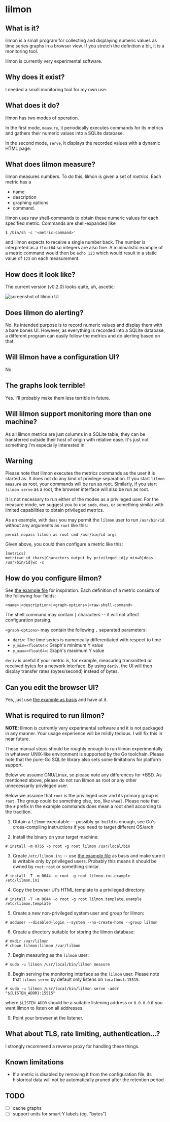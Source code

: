 # lilmon

## What is it?

lilmon is a small program for collecting and displaying numeric values as time
series graphs in a browser view. If you stretch the definition a bit, it is a
monitoring tool.

lilmon is currently very experimental software.

## Why does it exist?

I needed a small monitoring tool for my own use.

## What does it do?

lilmon has two modes of operation.

In the first mode, `measure`, it periodically executes commands for its metrics
and gathers their numeric values into a SQLite database.

In the second mode, `serve`, it displays the recorded values with a dynamic HTML
page.


## What does lilmon measure?

lilmon measures numbers. To do this, lilmon is given a set of *metrics*. Each
metric has a

- name
- description
- graphing options
- command.

lilmon uses raw shell-commands to obtain these numeric values for each specified
metric. Commands are shell-expanded like

    $ /bin/sh -c '<metric-command>'

and lilmon expects to receive a single number back. The number is interpreted as
a `float64` so integers are also fine. A minimalistic example of a metric
command would then be `echo 123` which would result in a static value of `123`
on each measurement.

## How does it look like?

The current version (v0.2.0) looks quite, uh, ascetic:

![screenshot of lilmon
UI](https://github.com/susji/lilmon/raw/main/lilmon.png "lilmon v0.2.0")

## Does lilmon do alerting?

No. Its intended purpose is to record numeric values and display them with a
bare bones UI. However, as everything is recorded into a SQLite database, a
different program can easily follow the metrics and do alerting based on that.

## Will lilmon have a configuration UI?

No.

## The graphs look terrible!

Yes. I'll probably make them less terrible in future.

## Will lilmon support monitoring more than one machine?

As all lilmon metrics are just columns in a SQLite table, they can be
transferred outside their host of origin with relative ease. It's just not
something I'm especially interested in.

## Warning

Please note that lilmon executes the metrics commands as the user it is started
as. It does not do any kind of privilege separation. If you start `lilmon
measure` as root, your commands will be run as root. Similarly, if you start
`lilmon serve` as a root, the browser interface will also be run as root.

It is not necessary to run either of the modes as a privileged user. For the
measure mode, we suggest you to use `sudo`, `doas`, or something similar with
limited capabilities to obtain privileged metrics.

As an example, with `doas` you may permit the `lilmon` user to run
`/usr/bin/id` without any arguments as `root` like this:

```doas
permit nopass lilmon as root cmd /usr/bin/id args
```

Given above, you could then configure a metric like this:
```
[metrics]
metric=n_id_chars|Characters output by privileged id|y_min=0|doas /usr/bin/id|wc -c
```

## How do you configure lilmon?

See [the example file](lilmon.ini.example) for inspiration. Each definition of a
metric consists of the following four fields:

    <name>|<description>|<graph-options>|<raw-shell-command>

The shell command may contain `|` characters -- it will not affect configuration
parsing.

`<graph-options>` may contain the following `,` separated parameters:

  - `deriv`: The time series is numerically differentiated with respect to time
  - `y_min=<float64>`: Graph's minimum Y value
  - `y_max=<float64>`: Graph's maximum Y value

`deriv` is useful if your metric is, for example, measuring transmitted or
received bytes for a network interface. By using `deriv`, the UI will then
display transfer rates (bytes/second) instead of bytes.

## Can you edit the browser UI?

Yes, just use [the example as basis](lilmon.template.example) and have at it.

## What is required to run lilmon?

**NOTE**: lilmon is currently very experimental software and it is not packaged
in any manner. Your usage experience will be mildly tedious. I will fix this in
near future.

These manual steps should be roughly enough to run lilmon experimentally in
whatever UNIX-like environment is supported by the Go toolchain. Please note
that the pure-Go SQLite library also sets some limitations for platform support.

Below we assume GNU/Linux, so please note any differences for *BSD. As mentioned
above, please do not run lilmon as root or any other unnecessarily privileged
user.

Below we assume that `root` is the privileged user and its primary group is
`root`. The group could be something else, too, like `wheel`. Please note that
the `#` prefix in the example commands does mean a root shell according to the
tradition.

1. Obtain a `lilmon` executable -- possibly `go build` is enough, see Go's
   cross-compiling instructions if you need to target different OS/arch

2. Install the binary on your target machine:

```
# install -m 0755 -o root -g root lilmon /usr/local/bin
```

3. Create `/etc/lilmon.ini` -- use [the example file](lilmon.ini.example) as
   basis and make sure it is writable only by privileged users. Probably this
   means it should be owned by `root:root` or something similar.

```
# install -T -m 0644 -o root -g root lilmon.ini.example /etc/lilmon.ini
```

4. Copy the browser UI's HTML template to a privileged directory:

```
# install -T -m 0644 -o root -g root lilmon.template.example /etc/lilmon.template
```

5. Create a new non-privileged system user and group for lilmon:

```
# adduser --disabled-login --system --no-create-home --group lilmon
```

6. Create a directory suitable for storing the lilmon database:

```
# mkdir /var/lilmon
# chown lilmon:lilmon /var/lilmon
```

7. Begin measuring as the `lilmon` user:

```
# sudo -u lilmon /usr/local/bin/lilmon measure
```

8. Begin serving the monitoring interface as the `lilmon` user. Please note that
   `lilmon serve` by default only listens on `localhost:15515`:

```
# sudo -u lilmon /usr/local/bin/lilmon serve -addr "${LISTEN_ADDR}:15515"
```

where `$LISTEN_ADDR` should be a suitable listening address or `0.0.0.0` if
you want lilmon to listen on all addresses.

9. Point your browser at the listener.

## What about TLS, rate limiting, authentication...?

I strongly recommend a reverse proxy for handling these things.

## Known limitations

- If a metric is disabled by removing it from the configuration file, its
  historical data will not be automatically pruned after the retention period

## TODO

- [ ] cache graphs
- [ ] support units for smart Y labels (eg. "bytes")
